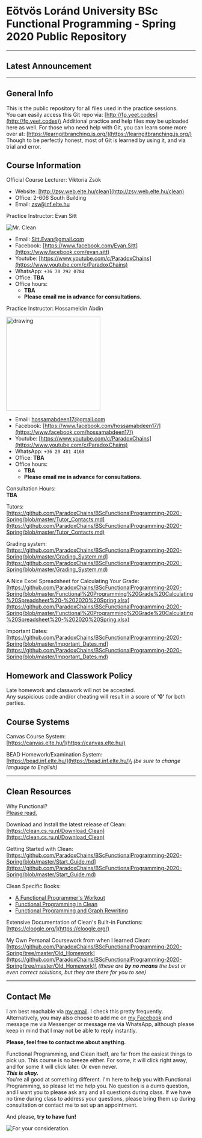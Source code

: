 # Eötvös Loránd University BSc Functional Programming - Spring 2020 Public Repository
---

## Latest Announcement

---
## General Info
This is the public repository for all files used in the practice sessions.\
You can easily access this Git repo via: [http://fp.yeet.codes](http://fp.yeet.codes)\
Additional practice and help files may be uploaded here as well. For those who need help with Git, you can learn some more over at: [https://learngitbranching.js.org/](https://learngitbranching.js.org/) Though to be perfectly honest, most of Git is learned by using it, and via trial and error.

## Course Information
Official Course Lecturer: Viktoria Zsök
- Website: [http://zsv.web.elte.hu/clean](http://zsv.web.elte.hu/clean)
- Office: 2-606 South Building
- Email: [zsv@inf.elte.hu](zsv@inf.elte.hu)

Practice Instructor: Evan Sitt

![Mr. Clean](https://upload.wikimedia.org/wikipedia/en/7/73/Mr._Clean_logo.png)
- Email: [Sitt.Evan@gmail.com](sitt.evan@gmail.com)
- Facebook: [https://www.facebook.com/Evan.Sitt](https://www.facebook.com/evan.sitt)
- Youtube: [https://www.youtube.com/c/ParadoxChains](https://www.youtube.com/c/ParadoxChains)
- WhatsApp: `+36 70 292 0784`
- Office: **TBA**
- Office hours:
  - **TBA**
  - **Please email me in advance for consultations.**
  
 Practice Instructor: Hossameldin Abdin
 
  <img src="https://avatars2.githubusercontent.com/u/45470545?s=460&v=4" alt="drawing" width="250"/>
  
- Email: [hossamabdeen17@gmail.com](hossamabdeen17@gmail.com)
- Facebook: [https://www.facebook.com/hossamabdeen17/](https://www.facebook.com/hossamabdeen17/)
- Youtube: [https://www.youtube.com/c/ParadoxChains](https://www.youtube.com/c/ParadoxChains)
- WhatsApp: `+36 20 481 4169`
- Office: **TBA**
- Office hours:
  - **TBA**
  - **Please email me in advance for consultations.**
 


Consultation Hours:\
**TBA**

Tutors:\
[https://github.com/ParadoxChains/BScFunctionalProgramming-2020-Spring/blob/master/Tutor_Contacts.md](https://github.com/ParadoxChains/BScFunctionalProgramming-2020-Spring/blob/master/Tutor_Contacts.md)

Grading system:\
[https://github.com/ParadoxChains/BScFunctionalProgramming-2020-Spring/blob/master/Grading_System.md](https://github.com/ParadoxChains/BScFunctionalProgramming-2020-Spring/blob/master/Grading_System.md)

A Nice Excel Spreadsheet for Calculating Your Grade:\
[https://github.com/ParadoxChains/BScFunctionalProgramming-2020-Spring/blob/master/Functional%20Programming%20Grade%20Calculating%20Spreadsheet%20-%202020%20Spring.xlsx](https://github.com/ParadoxChains/BScFunctionalProgramming-2020-Spring/blob/master/Functional%20Programming%20Grade%20Calculating%20Spreadsheet%20-%202020%20Spring.xlsx)

Important Dates:\
[https://github.com/ParadoxChains/BScFunctionalProgramming-2020-Spring/blob/master/Important_Dates.md](https://github.com/ParadoxChains/BScFunctionalProgramming-2020-Spring/blob/master/Important_Dates.md)

## Homework and Classwork Policy
Late homework and classwork will not be accepted.\
Any suspicious code and/or cheating will result in a score of **'0'** for both parties.

## Course Systems
Canvas Course System:\
[https://canvas.elte.hu/](https://canvas.elte.hu/)

BEAD Homework/Examination System:\
[https://bead.inf.elte.hu/](https://bead.inf.elte.hu/)\
*(be sure to change language to English)*

---
## Clean Resources

Why Functional?\
[Please read.](https://github.com/ParadoxChains/BScFunctionalProgramming-2020-Spring/blob/master/Why_Functional.md)

Download and Install the latest release of Clean:\
[https://clean.cs.ru.nl/Download_Clean](https://clean.cs.ru.nl/Download_Clean)

Getting Started with Clean:\
[https://github.com/ParadoxChains/BScFunctionalProgramming-2020-Spring/blob/master/Start_Guide.md](https://github.com/ParadoxChains/BScFunctionalProgramming-2020-Spring/blob/master/Start_Guide.md)

Clean Specific Books:
 - [A Functional Programmer's
   Workout](https://github.com/ParadoxChains/BScFunctionalProgramming-2019-Fall/blob/master/Resources/A%20Functional%20Programmers%20Workout.pdf)
  - [Functional Programming in
   Clean](https://github.com/ParadoxChains/BScFunctionalProgramming-2019-Fall/blob/master/Resources/CleanBookI.pdf)
  - [Functional Programming and Graph
   Rewriting](https://clean.cs.ru.nl/Functional_Programming_and_Parallel_Graph_Rewriting)

Extensive Documentation of Clean's Built-in Functions:\
[https://cloogle.org/](https://cloogle.org/)

My Own Personal Coursework from when I learned Clean:\
[https://github.com/ParadoxChains/BScFunctionalProgramming-2020-Spring/tree/master/Old_Homework](https://github.com/ParadoxChains/BScFunctionalProgramming-2020-Spring/tree/master/Old_Homework)\
*(these are **by no means** the best or even correct solutions, but they are there for you to see)*

---
## Contact Me
I am best reachable via [my email](sitt.evan@gmail.com). I check this pretty frequently.\
Alternatively, you may also choose to add me on [my Facebook](https://www.facebook.com/Evan.Sitt) and message me via Messenger or message me via WhatsApp, although please keep in mind that I may not be able to reply instantly.

**Please, feel free to contact me about anything.**

Functional Programming, and Clean itself, are far from the easiest things to pick up. This course is no breeze either. For some, it will click right away, and for some it will click later. Or even never.\
***This is okay.***\
You're all good at something different. I'm here to help you with Functional Programming, so please let me help you. No question is a dumb question, and I want you to please ask any and all questions during class. If we have no time during class to address your questions, please bring them up during consultation or contact me to set up an appointment.

And please, **try to have fun!**

![For your consideration.](http://www.phdcomics.com/comics/archive/phd051013s.gif)
